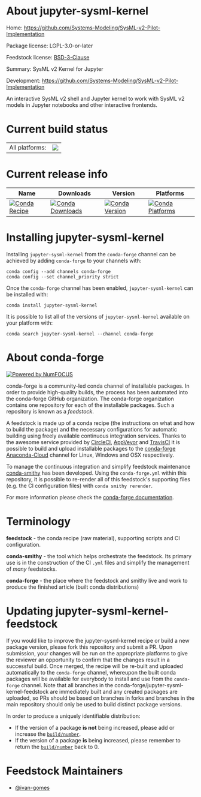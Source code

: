About jupyter-sysml-kernel
==========================

Home: https://github.com/Systems-Modeling/SysML-v2-Pilot-Implementation

Package license: LGPL-3.0-or-later

Feedstock license: [BSD-3-Clause](https://github.com/conda-forge/jupyter-sysml-kernel-feedstock/blob/master/LICENSE.txt)

Summary: SysML v2 Kernel for Jupyter

Development: https://github.com/Systems-Modeling/SysML-v2-Pilot-Implementation

An interactive SysML v2 shell and Jupyter kernel to work with
SysML v2 models in Jupyter notebooks and other interactive frontends.


Current build status
====================


<table><tr><td>All platforms:</td>
    <td>
      <a href="https://dev.azure.com/conda-forge/feedstock-builds/_build/latest?definitionId=13259&branchName=master">
        <img src="https://dev.azure.com/conda-forge/feedstock-builds/_apis/build/status/jupyter-sysml-kernel-feedstock?branchName=master">
      </a>
    </td>
  </tr>
</table>

Current release info
====================

| Name | Downloads | Version | Platforms |
| --- | --- | --- | --- |
| [![Conda Recipe](https://img.shields.io/badge/recipe-jupyter--sysml--kernel-green.svg)](https://anaconda.org/conda-forge/jupyter-sysml-kernel) | [![Conda Downloads](https://img.shields.io/conda/dn/conda-forge/jupyter-sysml-kernel.svg)](https://anaconda.org/conda-forge/jupyter-sysml-kernel) | [![Conda Version](https://img.shields.io/conda/vn/conda-forge/jupyter-sysml-kernel.svg)](https://anaconda.org/conda-forge/jupyter-sysml-kernel) | [![Conda Platforms](https://img.shields.io/conda/pn/conda-forge/jupyter-sysml-kernel.svg)](https://anaconda.org/conda-forge/jupyter-sysml-kernel) |

Installing jupyter-sysml-kernel
===============================

Installing `jupyter-sysml-kernel` from the `conda-forge` channel can be achieved by adding `conda-forge` to your channels with:

```
conda config --add channels conda-forge
conda config --set channel_priority strict
```

Once the `conda-forge` channel has been enabled, `jupyter-sysml-kernel` can be installed with:

```
conda install jupyter-sysml-kernel
```

It is possible to list all of the versions of `jupyter-sysml-kernel` available on your platform with:

```
conda search jupyter-sysml-kernel --channel conda-forge
```


About conda-forge
=================

[![Powered by NumFOCUS](https://img.shields.io/badge/powered%20by-NumFOCUS-orange.svg?style=flat&colorA=E1523D&colorB=007D8A)](http://numfocus.org)

conda-forge is a community-led conda channel of installable packages.
In order to provide high-quality builds, the process has been automated into the
conda-forge GitHub organization. The conda-forge organization contains one repository
for each of the installable packages. Such a repository is known as a *feedstock*.

A feedstock is made up of a conda recipe (the instructions on what and how to build
the package) and the necessary configurations for automatic building using freely
available continuous integration services. Thanks to the awesome service provided by
[CircleCI](https://circleci.com/), [AppVeyor](https://www.appveyor.com/)
and [TravisCI](https://travis-ci.com/) it is possible to build and upload installable
packages to the [conda-forge](https://anaconda.org/conda-forge)
[Anaconda-Cloud](https://anaconda.org/) channel for Linux, Windows and OSX respectively.

To manage the continuous integration and simplify feedstock maintenance
[conda-smithy](https://github.com/conda-forge/conda-smithy) has been developed.
Using the ``conda-forge.yml`` within this repository, it is possible to re-render all of
this feedstock's supporting files (e.g. the CI configuration files) with ``conda smithy rerender``.

For more information please check the [conda-forge documentation](https://conda-forge.org/docs/).

Terminology
===========

**feedstock** - the conda recipe (raw material), supporting scripts and CI configuration.

**conda-smithy** - the tool which helps orchestrate the feedstock.
                   Its primary use is in the construction of the CI ``.yml`` files
                   and simplify the management of *many* feedstocks.

**conda-forge** - the place where the feedstock and smithy live and work to
                  produce the finished article (built conda distributions)


Updating jupyter-sysml-kernel-feedstock
=======================================

If you would like to improve the jupyter-sysml-kernel recipe or build a new
package version, please fork this repository and submit a PR. Upon submission,
your changes will be run on the appropriate platforms to give the reviewer an
opportunity to confirm that the changes result in a successful build. Once
merged, the recipe will be re-built and uploaded automatically to the
`conda-forge` channel, whereupon the built conda packages will be available for
everybody to install and use from the `conda-forge` channel.
Note that all branches in the conda-forge/jupyter-sysml-kernel-feedstock are
immediately built and any created packages are uploaded, so PRs should be based
on branches in forks and branches in the main repository should only be used to
build distinct package versions.

In order to produce a uniquely identifiable distribution:
 * If the version of a package **is not** being increased, please add or increase
   the [``build/number``](https://docs.conda.io/projects/conda-build/en/latest/resources/define-metadata.html#build-number-and-string).
 * If the version of a package **is** being increased, please remember to return
   the [``build/number``](https://docs.conda.io/projects/conda-build/en/latest/resources/define-metadata.html#build-number-and-string)
   back to 0.

Feedstock Maintainers
=====================

* [@ivan-gomes](https://github.com/ivan-gomes/)

